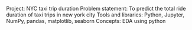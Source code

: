 Project: NYC taxi trip duration
Problem statement: To predict the total ride duration of taxi trips in new york city
Tools and libraries: Python, Jupyter, NumPy, pandas, matplotlib, seaborn
Concepts: EDA using python
